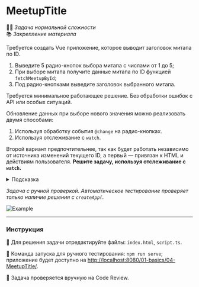 # MeetupTitle

👷🏻 _Задача нормальной сложности_\
📚 _Закрепление материала_

<!--start_statement-->

Требуется создать Vue приложение, которое выводит заголовок митапа по ID.

1. Выведите 5 радио-кнопок выбора митапа с числами от 1 до 5;
2. При выборе митапа получите данные митапа по ID функцией `fetchMeetupById`;
3. Под радио-кнопками выведите заголовок выбранного митапа.

Требуется минимальное работающее решение. Без обработки ошибок с API или особых ситуаций.

Обновление данных при выборе нового значения можно реализовать двумя способами:

1. Используя обработку события `@change` на радио-кнопках.
2. Используя отслеживание с `watch`.

Второй вариант предпочтительнее, так как будет работать независимо от источника изменений текущего ID, а первый —
привязан к HTML и действиям пользователя. **Решите задачу, используя отслеживание с `watch`.**

<details>
<summary>Подсказка</summary>

Можно использовать `v-for` для вывода 5 радио-кнопок вместо их повторения в шаблоне:
[`v-for` with a Range](https://v3.vuejs.org/guide/list.html#v-for-with-a-range).

</details>

_Задача с ручной проверкой. Автоматическое тестирование проверяет только наличие решения с `createApp(`._

<img src="https://i.imgur.com/OIY65eg.gif" alt="Example">
<!--end_statement-->

---

### Инструкция

📝 Для решения задачи отредактируйте файлы: `index.html`, `script.ts`.

🚀 Команда запуска для ручного тестирования: `npm run serve`;\
приложение будет доступно на [http://localhost:8080/01-basics/04-MeetupTitle/](http://localhost:8080/01-basics/04-MeetupTitle/).

💬 Задача проверяется вручную на Code Review.
